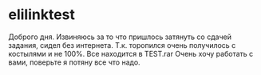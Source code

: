 # elilinktest
Доброго дня.
Извиняюсь за то что пришлось затянуть со сдачей задания, сидел без интернета.
Т.к. торопился очень получилось с костылями и не 100%.
Все находится в TEST.rar
Очень хочу работать с вами, поверьте я потяну все что надо.
